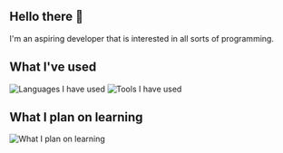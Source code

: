 ## Hello there 👋

I'm an aspiring developer that is interested in all sorts of programming.

## What I've used

![Languages I have used](https://skillicons.dev/icons?i=py,django,js,react,php)
![Tools I have used](https://skillicons.dev/icons?i=discord,linux,git,vscode)

## What I plan on learning

![What I plan on learning](https://skillicons.dev/icons?i=cs,cpp,scala,ts,go)
